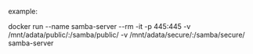 example:


docker run --name  samba-server --rm -it -p 445:445 -v /mnt/adata/public/:/samba/public/ -v /mnt/adata/secure/:/samba/secure/ samba-server